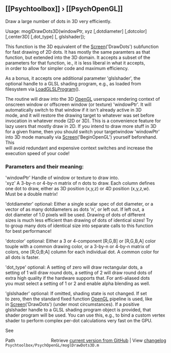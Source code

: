 ## [[Psychtoolbox]] &#8250; [[PsychOpenGL]]

Draw a large number of dots in 3D very efficiently.  
  
Usage: moglDrawDots3D(windowPtr, xyz [,dotdiameter] [,dotcolor] [,center3D] [,dot\_type] [, glslshader]);  
  
This function is the 3D equivalent of the [Screen](Screen)('DrawDots') subfunction  
for fast drawing of 2D dots. It has mostly the same paramters as that  
function, but extended into the 3D domain. It accepts a subset of the  
parameters for that function, ie., it is less liberal in what it accepts,  
in order to allow for simpler code and maximum efficiency.  
  
As a bonus, it accepts one additional parameter 'glslshader', the  
optional handle to a GLSL shading program, e.g., as loaded from  
filesystem via [LoadGLSLProgram](LoadGLSLProgram)().  
  
The routine will draw into the 3D [OpenGL](OpenGL) userspace rendering context of  
onscreen window or offscreen window (or texture) 'windowPtr'. It will  
automatically switch to that window if it isn't already active in 3D  
mode, and it will restore the drawing target to whatever was set before  
invocation in whatever mode (2D or 3D). This is a convenience feature for  
lazy users that mostly draw in 2D. If you intend to draw more stuff in 3D  
for a given frame, then you should switch your targetwindow 'windowPtr'  
into 3D mode manually via [Screen](Screen)('BeginOpenGL') yourself beforehand. This  
will avoid redundant and expensive context switches and increase the  
execution speed of your code!  
  
### Parameters and their meaning:  
  
'windowPtr' Handle of window or texture to draw into.  
'xyz' A 3-by-n or 4-by-n matrix of n dots to draw. Each column defines  
one dot to draw, either as 3D position (x,y,z) or 4D position (x,y,z,w).  
Must be a double matrix!  
  
'dotdiameter' optional: Either a single scalar spec of dot diameter, or a  
vector of as many dotdiameters as dots 'n', or left out. If left out, a  
dot diameter of 1.0 pixels will be used. Drawing of dots of different  
sizes is much less efficient than drawing of dots of identical sizes! Try  
to group many dots of identical size into separate calls to this function  
for best performance!  
  
'dotcolor' optional: Either a 3 or 4-component [R,G,B] or [R,G,B,A] color  
touple with a common drawing color, or a 3-by-n or 4-by-n matrix of  
colors, one [R;G;B;A] column for each individual dot. A common color for  
all dots is faster.  
  
'dot\_type' optional: A setting of zero will draw rectangular dots, a  
setting of 1 will draw round dots, a setting of 2 will draw round dots of  
extra high quality if the hardware supports that. For anti-aliased dots  
you must select a setting of 1 or 2 and enable alpha blending as well.  
  
'glslshader' optional: If omitted, shading state is not changed. If set  
to zero, then the standard fixed function [OpenGL](OpenGL) pipeline is used, like  
in [Screen](Screen)('DrawDots') (under most circumstances). If a positive  
glslshader handle to a GLSL shading program object is provided, that  
shader program will be used. You can use this, e.g., to bind a custom vertex  
shader to perform complex per-dot calculations very fast on the GPU.  
  
See   




<div class="code_header" style="text-align:right;">
  <span style="float:left;">Path&nbsp;&nbsp;</span> <span class="counter">Retrieve <a href=
  "https://raw.github.com/Psychtoolbox-3/Psychtoolbox-3/beta/Psychtoolbox/PsychOpenGL/moglDrawDots3D.m">current version from GitHub</a> | View <a href=
  "https://github.com/Psychtoolbox-3/Psychtoolbox-3/commits/beta/Psychtoolbox/PsychOpenGL/moglDrawDots3D.m">changelog</a></span>
</div>
<div class="code">
  <code>Psychtoolbox/PsychOpenGL/moglDrawDots3D.m</code>
</div>

